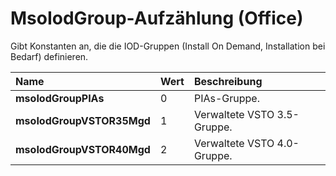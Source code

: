 
# MsoIodGroup-Aufzählung (Office)

Gibt Konstanten an, die die IOD-Gruppen (Install On Demand, Installation bei Bedarf) definieren.



|**Name**|**Wert**|**Beschreibung**|
|:-----|:-----|:-----|
|**msoIodGroupPIAs**|0|PIAs-Gruppe.|
|**msoIodGroupVSTOR35Mgd**|1|Verwaltete VSTO 3.5-Gruppe.|
|**msoIodGroupVSTOR40Mgd**|2|Verwaltete VSTO 4.0-Gruppe.|

